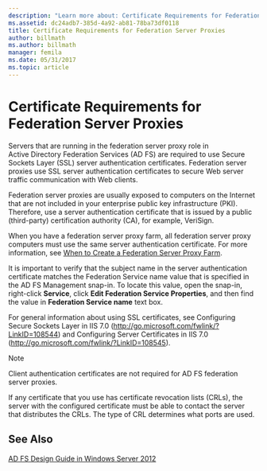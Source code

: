 ```yaml
---
description: "Learn more about: Certificate Requirements for Federation Server Proxies"
ms.assetid: dc24adb7-385d-4a92-ab81-78ba73df0118
title: Certificate Requirements for Federation Server Proxies
author: billmath
ms.author: billmath
manager: femila
ms.date: 05/31/2017
ms.topic: article
---
```


# Certificate Requirements for Federation Server Proxies

Servers that are running in the federation server proxy role in Active Directory Federation Services \(AD FS\) are required to use Secure Sockets Layer \(SSL\) server authentication certificates. Federation server proxies use SSL server authentication certificates to secure Web server traffic communication with Web clients.

Federation server proxies are usually exposed to computers on the Internet that are not included in your enterprise public key infrastructure \(PKI\). Therefore, use a server authentication certificate that is issued by a public \(third\-party\) certification authority \(CA\), for example, VeriSign.

When you have a federation server proxy farm, all federation server proxy computers must use the same server authentication certificate. For more information, see [When to Create a Federation Server Proxy Farm](When-to-Create-a-Federation-Server-Proxy-Farm.md).

It is important to verify that the subject name in the server authentication certificate matches the Federation Service name value that is specified in the AD FS Management snap\-in. To locate this value, open the snap\-in, right\-click **Service**, click **Edit Federation Service Properties**, and then find the value in **Federation Service name** text box.

For general information about using SSL certificates, see Configuring Secure Sockets Layer in IIS 7.0 \([http:\/\/go.microsoft.com\/fwlink\/?LinkID\=108544](/previous-versions/windows/it-pro/windows-server-2008-R2-and-2008/cc771438(v=ws.10))\) and Configuring Server Certificates in IIS 7.0 \([http:\/\/go.microsoft.com\/fwlink\/?LinkID\=108545](/previous-versions/windows/it-pro/windows-server-2008-R2-and-2008/cc732230(v=ws.10))\).

> [!NOTE]
> Client authentication certificates are not required for AD FS federation server proxies.

If any certificate that you use has certificate revocation lists \(CRLs\), the server with the configured certificate must be able to contact the server that distributes the CRLs. The type of CRL determines what ports are used.

## See Also
[AD FS Design Guide in Windows Server 2012](AD-FS-Design-Guide-in-Windows-Server-2012.md)